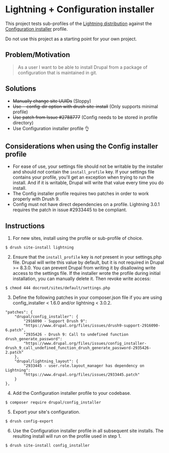 # Lightning + Configuration installer

This project tests sub-profiles of the [Lightning distribution](https://www.drupal.org/project/lightning) against the
[Configuration installer](https://www.drupal.org/project/config_installer) profile.

Do not use this project as a starting point for your own project.

## Problem/Motivation

> As a user I want to be able to install Drupal from a package of configuration that is maintained in git.


## Solutions
* ~~Manually change site UUIDs~~ (Sloppy)
* ~~Use --config-dir option with drush site-install~~ (Only supports minimal profile)
* ~~Use patch from Issue #2788777~~ (Config needs to be stored in profile directory)
* Use Configuration installer profile 👌

## Considerations when using the Config installer profile
* For ease of use, your settings file should not be writable by the installer
  and should *not* contain the `install_profile` key. If your settings file
  contains your profile, you'll get an exception when trying to run the install.
  And if it is writable, Drupal will write that value every time you do install.
* The Config installer profile requires two patches in order to work properly
  with Drush 9.
* Config must not have direct dependencies on a profile. Lightning 3.0.1
  requires the patch in issue #2933445 to be compliant.

## Instructions
1. For new sites, install using the profile or sub-profile of choice.

  ```
  $ drush site-install lightning
  ```

2. Ensure that the `install_profile` key is *not* present in your settings.php
  file. Drupal will write this value by default, but it is not required in
  Drupal >= 8.3.0. You can prevent Drupal from writing it by disallowing write
  access to the settings file. If the installer wrote the profile during initial
  installation, you can manually delete it. Then revoke write access:
  ```
  $ chmod 444 docroot/sites/default/settings.php
  ```
3. Define the following patches in your composer.json file if you are using
  config_installer < 1.6.0 and/or lightning < 3.0.2.
  
  ```
  "patches": {
      "drupal/config_installer": {
          "2916090 - Support Drush 9":
          "https://www.drupal.org/files/issues/drush9-support-2916090-6.patch",
          "2935426 - Drush 9: Call to undefined function drush_generate_password":
          "https://www.drupal.org/files/issues/config_installer-drush_9_call_undefined_function_drush_generate_password-2935426-2.patch"
      },
      "drupal/lightning_layout": {
          "2933445 - user.role.layout_manager has dependency on Lightning":
          "https://www.drupal.org/files/issues/2933445.patch"
      }
  },
  ```
4. Add the Configuration installer profile to your codebase.
  
  ```
  $ composer require drupal/config_installer
  ```
5. Export your site's configuration.
  
  ```
  $ drush config-export
  ```
6. Use the Configuration installer profile in all subsequent site installs. The
  resulting install will run on the profile used in step 1. 
  
  ```
  $ drush site-install config_installer 
  ```
